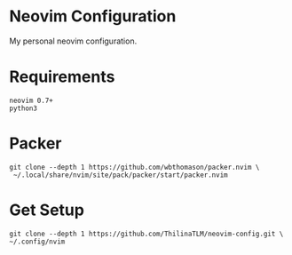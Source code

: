 # Neovim Configuration 
My personal neovim configuration.

# Requirements 
```
neovim 0.7+
python3 
```

# Packer 
```
git clone --depth 1 https://github.com/wbthomason/packer.nvim \
 ~/.local/share/nvim/site/pack/packer/start/packer.nvim 
 ```

# Get Setup
```
git clone --depth 1 https://github.com/ThilinaTLM/neovim-config.git \
~/.config/nvim 
```
